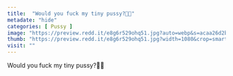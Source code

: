 ```yaml
---
title:  "Would you fuck my tiny pussy?🥺💗"
metadate: "hide"
categories: [ Pussy ]
image: "https://preview.redd.it/e8g6r529ohq51.jpg?auto=webp&s=acaa26d2b1d3f68ef62de00a9b4b003dcc098166"
thumb: "https://preview.redd.it/e8g6r529ohq51.jpg?width=1080&crop=smart&auto=webp&s=52ebadd6cb4d1a3d945e2237ce2a9f2113a18cb7"
visit: ""
---
```

Would you fuck my tiny pussy?🥺💗
